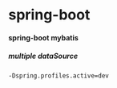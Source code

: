 # spring-boot

#### spring-boot mybatis

##### multiple dataSource

``
 -Dspring.profiles.active=dev
``